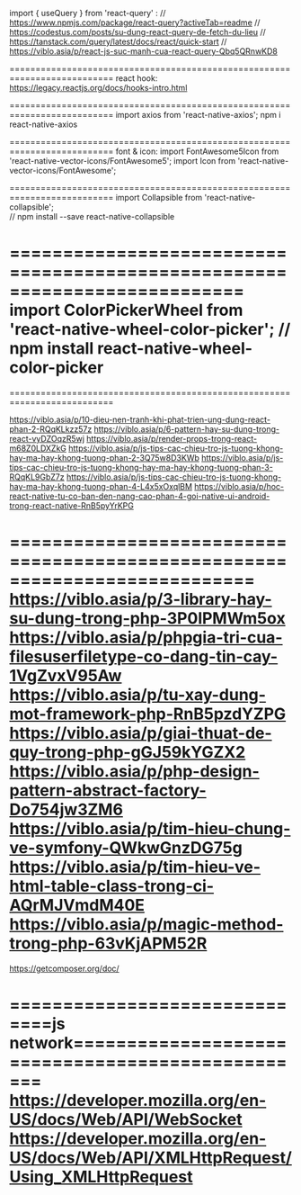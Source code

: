 import { useQuery } from 'react-query' :
    // https://www.npmjs.com/package/react-query?activeTab=readme
    // https://codestus.com/posts/su-dung-react-query-de-fetch-du-lieu
    // https://tanstack.com/query/latest/docs/react/quick-start
    // https://viblo.asia/p/react-js-suc-manh-cua-react-query-Qbq5QRnwKD8

==========================================================================
react hook:
    https://legacy.reactjs.org/docs/hooks-intro.html

==========================================================================
import axios from 'react-native-axios';
    npm i react-native-axios

==========================================================================
font & icon:
    import FontAwesome5Icon from 'react-native-vector-icons/FontAwesome5';
    import Icon from 'react-native-vector-icons/FontAwesome';

==========================================================================
import Collapsible from 'react-native-collapsible';  
    // npm install --save react-native-collapsible

==========================================================================
import ColorPickerWheel from 'react-native-wheel-color-picker'; 
    // npm install react-native-wheel-color-picker
==========================================================================

==========================================================================

https://viblo.asia/p/10-dieu-nen-tranh-khi-phat-trien-ung-dung-react-phan-2-RQqKLkzz57z
https://viblo.asia/p/6-pattern-hay-su-dung-trong-react-vyDZOqzR5wj
https://viblo.asia/p/render-props-trong-react-m68Z0LDXZkG
https://viblo.asia/p/js-tips-cac-chieu-tro-js-tuong-khong-hay-ma-hay-khong-tuong-phan-2-3Q75w8D3KWb
https://viblo.asia/p/js-tips-cac-chieu-tro-js-tuong-khong-hay-ma-hay-khong-tuong-phan-3-RQqKL9GbZ7z
https://viblo.asia/p/js-tips-cac-chieu-tro-js-tuong-khong-hay-ma-hay-khong-tuong-phan-4-L4x5xOxqlBM
https://viblo.asia/p/hoc-react-native-tu-co-ban-den-nang-cao-phan-4-goi-native-ui-android-trong-react-native-RnB5pyYrKPG

===========================================================================
https://viblo.asia/p/3-library-hay-su-dung-trong-php-3P0lPMWm5ox
https://viblo.asia/p/phpgia-tri-cua-filesuserfiletype-co-dang-tin-cay-1VgZvxV95Aw
https://viblo.asia/p/tu-xay-dung-mot-framework-php-RnB5pzdYZPG
https://viblo.asia/p/giai-thuat-de-quy-trong-php-gGJ59kYGZX2
https://viblo.asia/p/php-design-pattern-abstract-factory-Do754jw3ZM6
https://viblo.asia/p/tim-hieu-chung-ve-symfony-QWkwGnzDG75g
https://viblo.asia/p/tim-hieu-ve-html-table-class-trong-ci-AQrMJVmdM40E
https://viblo.asia/p/magic-method-trong-php-63vKjAPM52R
===============================================================================
https://getcomposer.org/doc/


==============================js network=================================================
https://developer.mozilla.org/en-US/docs/Web/API/WebSocket
https://developer.mozilla.org/en-US/docs/Web/API/XMLHttpRequest/Using_XMLHttpRequest
===============================================================================